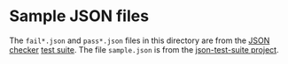 Sample JSON files
=================

The `fail*.json` and `pass*.json` files in this directory are from the 
[JSON checker](http://json.org/JSON_checker/) [test suite](http://json.org/JSON_checker/test.zip).
The file `sample.json` is from the [json-test-suite project](http://code.google.com/p/json-test-suite/downloads/detail?name=sample.zip).
